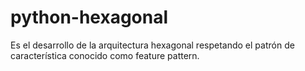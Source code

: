 # python-hexagonal
Es el desarrollo de la arquitectura hexagonal respetando el patrón de característica conocido como feature pattern.
